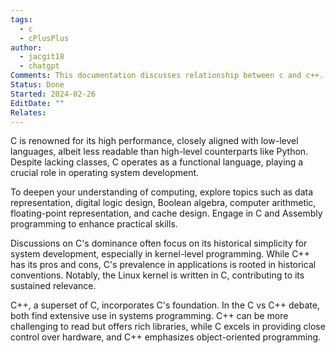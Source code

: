 ```yaml
---
tags:
  - c
  - cPlusPlus
author:
  - jacgit18
  - chatgpt
Comments: This documentation discusses relationship between c and c++.
Status: Done
Started: 2024-02-26
EditDate: ""
Relates:
---
```

C is renowned for its high performance, closely aligned with low-level languages, albeit less readable than high-level counterparts like Python. Despite lacking classes, C operates as a functional language, playing a crucial role in operating system development.

To deepen your understanding of computing, explore topics such as data representation, digital logic design, Boolean algebra, computer arithmetic, floating-point representation, and cache design. Engage in C and Assembly programming to enhance practical skills.

Discussions on C's dominance often focus on its historical simplicity for system development, especially in kernel-level programming. While C++ has its pros and cons, C's prevalence in applications is rooted in historical conventions. Notably, the Linux kernel is written in C, contributing to its sustained relevance.

C++, a superset of C, incorporates C's foundation. In the C vs C++ debate, both find extensive use in systems programming. C++ can be more challenging to read but offers rich libraries, while C excels in providing close control over hardware, and C++ emphasizes object-oriented programming.
